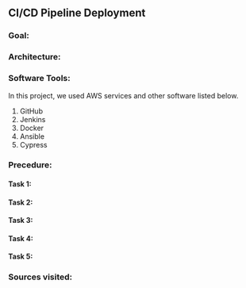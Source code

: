## CI/CD Pipeline Deployment

### Goal:

### Architecture:

### Software Tools:
In this project, we used AWS services and other software listed below.

1. GitHub
2. Jenkins
3. Docker
4. Ansible
5. Cypress

### Precedure:

#### Task 1: 


#### Task 2:


#### Task 3:


#### Task 4:


#### Task 5: 

### Sources visited:
